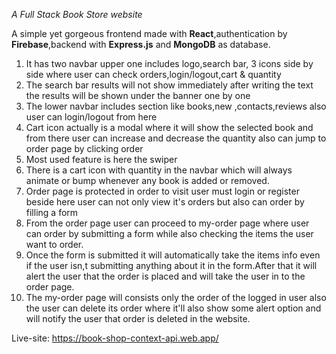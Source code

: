 _A Full Stack Book Store website_

A simple yet gorgeous frontend made with **React**,authentication by **Firebase**,backend with **Express.js** and **MongoDB** as database.

1. It has two navbar upper one includes logo,search bar, 3 icons side by side where user can check orders,login/logout,cart & quantity
2. The search bar results will not show immediately after writing the text the results will be shown under the banner one by one
3. The lower navbar includes section like books,new ,contacts,reviews also user can login/logout from here
4. Cart icon actually is a modal where it will show the selected book and from there user can increase and decrease the quantity also can jump to order page by clicking order
5. Most used feature is here the swiper
6. There is a cart icon with quantity in the navbar which will always animate or bump whenever any book is added or removed.
7. Order page is protected in order to visit user must login or register beside here user can not only view it's orders but also can order by filling a form
8. From the order page user can proceed to my-order page where user can order by submitting a form while also checking the items the user want to order.
9. Once the form is submitted it will automatically take the items info even if the user isn,t submitting anything about it in the form.After that it will alert the user that the order is placed and will take the user in to the order page.
10. The my-order page will consists only the order of the logged in user also the user can delete its order where it'll also show some alert option and will notify the user that order is deleted in the website.

Live-site: https://book-shop-context-api.web.app/
